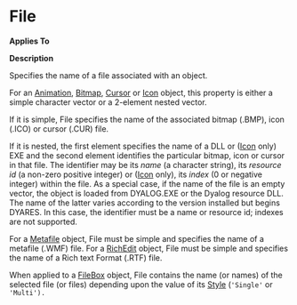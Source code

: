 




<h1 class="heading"><span class="name">File</span></h1>

**Applies To**


**Description**


Specifies the name of a file associated with an object.



For an [Animation](./animation.md), [Bitmap](./bitmap.md), [Cursor](./cursor.md) or [Icon](./icon.md) object, this property is either a simple character vector or a 2-element nested vector.


If it is simple, File specifies the name of the associated bitmap (.BMP), icon (.ICO) or cursor (.CUR) file.


If it is nested, the first element specifies the name of a DLL or ([Icon](./icon.md) only) EXE and the second element identifies the particular bitmap, icon or cursor in that file. The identifier may be its *name* (a character string), its *resource id* (a non-zero positive integer) or ([Icon](./icon.md) only), its *index* (0 or negative integer) within the file. As a special case, if the name of the file is an empty vector, the object is loaded from DYALOG.EXE or the Dyalog resource DLL. The name of the latter varies according to the version installed but begins DYARES. In this case, the identifier must be a name or resource id; indexes are not supported.


For a [Metafile](./metafile.md) object, File must be simple and specifies the name of a metafile (.WMF) file. For a [RichEdit](./richedit.md) object, File must be simple and specifies the name of a Rich text Format (.RTF) file.


When applied to a [FileBox](./filebox.md) object, File contains the name (or names) of the selected file (or files) depending upon the value of its [Style](style.md) (`'Single'` or `'Multi').`


